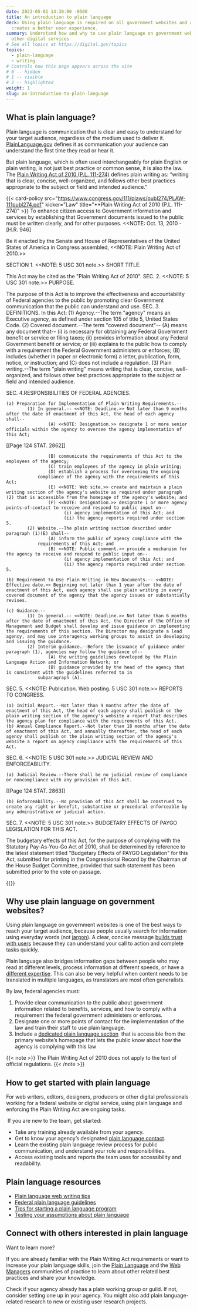 ```yaml
---
date: 2023-05-01 14:30:00 -0500
title: An introduction to plain language
deck: Using plain language is required on all government websites and also
  creates a better user experience.
summary: Understand how and why to use plain language on government websites and
  other digital services
# See all topics at https://digital.gov/topics
topics:
  - plain-language
  - writing
# Controls how this page appears across the site
# 0 -- hidden
# 1 -- visible
# 2 -- highlighted
weight: 1
slug: an-introduction-to-plain-language
---
```

## What is plain language?

Plain language is communication that is clear and easy to understand for your target audience, regardless of the medium used to deliver it. [PlainLanguage.gov](https://www.plainlanguage.gov/about/definitions/) defines it as communication your audience can understand the first time they read or hear it.

But plain language, which is often used interchangeably for plain English or plain writing, is not just best practice or common sense, it is also the law. The [Plain Writing Act of 2010 (P.L. 111-274)](https://www.gpo.gov/fdsys/pkg/PLAW-111publ274/content-detail.html) defines plain writing as: “writing that is clear, concise, well-organized, and follows other best practices appropriate to the subject or field and intended audience.”

{{< card-policy src="https://www.congress.gov/111/plaws/publ274/PLAW-111publ274.pdf" kicker="Law" title="**Plain Writing Act of 2010 (P.L. 111-274)" >}}
To enhance citizen access to Government information and services by establishing that Government documents issued to the public must be written clearly, and for other purposes. <<NOTE: Oct. 13, 2010 -  [H.R. 946]

Be it enacted by the Senate and House of Representatives of the United States of America in Congress assembled, <<NOTE: Plain Writing Act of 2010.>> 

SECTION 1. <<NOTE: 5 USC 301 note.>> SHORT TITLE.

This Act may be cited as the "Plain Writing Act of 2010".
SEC. 2. <<NOTE: 5 USC 301 note.>> PURPOSE.

The purpose of this Act is to improve the effectiveness and accountability of Federal agencies to the public by promoting clear Government communication that the public can understand and use.
SEC. 3. DEFINITIONS.
    In this Act:
            (1) Agency.--The term "agency" means an Executive agency, as defined under section 105 of title 5, United States Code.
            (2) Covered document.--The term "covered document"--
                    (A) means any document that--
                          (i) is necessary for obtaining any Federal Government benefit or service or filing taxes;
                          (ii) provides information about any Federal Government benefit or service; or
                          (iii) explains to the public how to comply with a requirement the Federal Government administers or enforces;
                    (B) includes (whether in paper or electronic form) a letter, publication, form, notice, or instruction; and
                    (C) does not include a regulation.
            (3) Plain writing.--The term "plain writing" means writing that is clear, concise, well-organized, and follows other best practices appropriate to the subject or field and intended audience.

SEC. 4.RESPONSIBILITIES OF FEDERAL AGENCIES.

    (a) Preparation for Implementation of Plain Writing Requirements.--
            (1) In general.-- <<NOTE: Deadline.>> Not later than 9 months after the date of enactment of this Act, the head of each agency shall--
                    (A) <<NOTE: Designation.>> designate 1 or more senior officials within the agency to oversee the agency implementation of this Act;

[[Page 124 STAT. 2862]]

                    (B) communicate the requirements of this Act to the employees of the agency;
                    (C) train employees of the agency in plain writing;
                    (D) establish a process for overseeing the ongoing 
                compliance of the agency with the requirements of this Act;
                    (E) <<NOTE: Web site.>> create and maintain a plain writing section of the agency's website as required under paragraph (2) that is accessible from the homepage of the agency's website; and
                    (F) <<NOTE: Designation.>> designate 1 or more agency points-of-contact to receive and respond to public input on--
                          (i) agency implementation of this Act; and
                          (ii) the agency reports required under section 5.
            (2) Website.--The plain writing section described under paragraph (1)(E) shall--
                    (A) inform the public of agency compliance with the 
                requirements of this Act; and
                    (B) <<NOTE: Public comment.>> provide a mechanism for the agency to receive and respond to public input on--
                          (i) agency implementation of this Act; and
                          (ii) the agency reports required under section 5.

    (b) Requirement to Use Plain Writing in New Documents.-- <<NOTE: Effective date.>> Beginning not later than 1 year after the date of enactment of this Act, each agency shall use plain writing in every covered document of the agency that the agency issues or substantially revises.

    (c) Guidance.--
            (1) In general.-- <<NOTE: Deadline.>> Not later than 6 months after the date of enactment of this Act, the Director of the Office of Management and Budget shall develop and issue guidance on implementing the requirements of this section. The Director may designate a lead agency, and may use interagency working groups to assist in developing and issuing the guidance.
            (2) Interim guidance.--Before the issuance of guidance under paragraph (1), agencies may follow the guidance of--
                    (A) the writing guidelines developed by the Plain Language Action and Information Network; or
                    (B) guidance provided by the head of the agency that  is consistent with the guidelines referred to in 
                subparagraph (A).
                
SEC. 5. <<NOTE: Publication. Web posting. 5 USC 301 note.>> REPORTS TO CONGRESS.

    (a) Initial Report.--Not later than 9 months after the date of enactment of this Act, the head of each agency shall publish on the plain writing section of the agency's website a report that describes the agency plan for compliance with the requirements of this Act.
    (b) Annual Compliance Report.--Not later than 18 months after the date of enactment of this Act, and annually thereafter, the head of each agency shall publish on the plain writing section of the agency's website a report on agency compliance with the requirements of this Act.

SEC. 6. <<NOTE: 5 USC 301 note.>> JUDICIAL REVIEW AND ENFORCEABILITY.

    (a) Judicial Review.--There shall be no judicial review of compliance or noncompliance with any provision of this Act.

[[Page 124 STAT. 2863]]

    (b) Enforceability.--No provision of this Act shall be construed to create any right or benefit, substantive or procedural enforceable by any administrative or judicial action.
SEC. 7. <<NOTE: 5 USC 301 note.>> BUDGETARY EFFECTS OF PAYGO LEGISLATION FOR THIS ACT.

The budgetary effects of this Act, for the purpose of complying  with the Statutory Pay-As-You-Go Act of 2010, shall be determined by reference to the latest statement titled "Budgetary Effects of PAYGO Legislation" for this Act, submitted for printing in the Congressional Record by the Chairman of the House Budget Committee, provided that such 
statement has been submitted prior to the vote on passage.

{{</card-policy >}}

## Why use plain language on government websites?

Using plain language on government websites is one of the best ways to reach your target audience, because people usually search for information using everyday words (not [jargon](https://digital.gov/2022/11/07/jargon-madness-a-plain-language-exercise/)). A clear, concise message [builds trust with users](https://digital.gov/2022/12/13/to-build-trust-aim-for-easy/) because they can understand your call to action and complete tasks quickly.

Plain language also bridges information gaps between people who may read at different levels, process information at different speeds, or have a [different expertise](https://digital.gov/2022/11/09/tips-for-communicating-about-your-research-with-non-scientists/). This can also be very helpful when content needs to be translated in multiple languages, as translators are most often generalists.

By law, federal agencies must:

1. Provide clear communication to the public about government information related to benefits, services, and how to comply with a requirement the federal government administers or enforces.
2. Designate one or more points of contact for the implementation of the law and train their staff to use plain language.
3. Include a [dedicated plain language section](https://digital.gov/resources/required-web-content-and-links/#about-page-2)  that is accessible from the primary website’s homepage that lets the public know about how the agency is complying with this law

{{< note >}} The Plain Writing Act of 2010 does not apply to the text of official regulations. {{< /note >}}

## How to get started with plain language

For web writers, editors, designers, producers or other digital professionals working for a federal website or digital service, using plain language and enforcing the Plain Writing Act are ongoing tasks.

 If you are new to the team, get started:

* Take any training already available from your agency.
* Get to know your agency’s designated [plain language contact](https://www.plainlanguage.gov/law/agency-programs/).
* Learn the existing plain language review process for public communication, and understand your role and responsibilities.
* Access existing tools and reports the team uses for accessibility and readability.

## Plain language resources

* [Plain language web writing tips](https://digital.gov/resources/plain-language-web-writing-tips/)
* [Federal plain language guidelines](https://www.plainlanguage.gov/guidelines/)
* [Tips for starting a plain language program](https://www.plainlanguage.gov/training/tips-for-trainers/)
* [Testing your assumptions about plain language](https://www.plainlanguage.gov/guidelines/test/)

## Connect with others interested in plain language

Want to learn more? 

If you are already familiar with the Plain Writing Act requirements or want to increase your plain language skills, join the [Plain Language](https://digital.gov/communities/plain-language/) and the [Web Managers](https://digital.gov/communities/web-content-managers/) communities of practice to learn about other related best practices and share your knowledge. 

Check if your agency already has a plain working group or guild. If not, consider setting one up in your agency. You might also add plain language-related research to new or existing user research projects.
